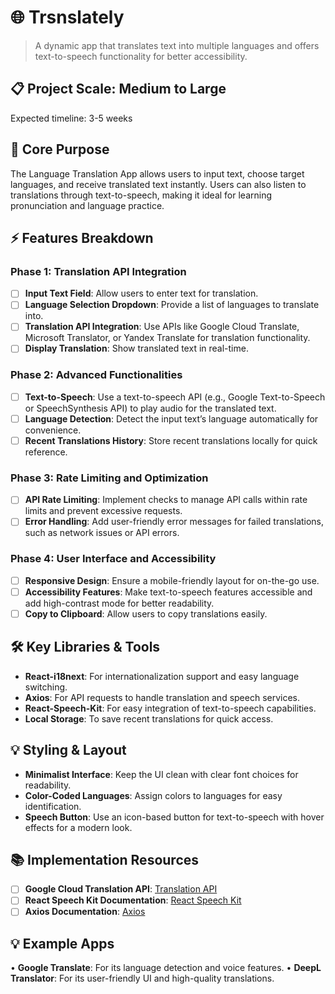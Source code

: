 # 🌐 Trsnslately

> A dynamic app that translates text into multiple languages and offers text-to-speech functionality for better accessibility.

## 📋 Project Scale: Medium to Large
Expected timeline: 3-5 weeks

## 🎯 Core Purpose
The Language Translation App allows users to input text, choose target languages, and receive translated text instantly. Users can also listen to translations through text-to-speech, making it ideal for learning pronunciation and language practice.

## ⚡ Features Breakdown

### Phase 1: Translation API Integration
- [ ] **Input Text Field**: Allow users to enter text for translation.
- [ ] **Language Selection Dropdown**: Provide a list of languages to translate into.
- [ ] **Translation API Integration**: Use APIs like Google Cloud Translate, Microsoft Translator, or Yandex Translate for translation functionality.
- [ ] **Display Translation**: Show translated text in real-time.

### Phase 2: Advanced Functionalities
- [ ] **Text-to-Speech**: Use a text-to-speech API (e.g., Google Text-to-Speech or SpeechSynthesis API) to play audio for the translated text.
- [ ] **Language Detection**: Detect the input text’s language automatically for convenience.
- [ ] **Recent Translations History**: Store recent translations locally for quick reference.

### Phase 3: Rate Limiting and Optimization
- [ ] **API Rate Limiting**: Implement checks to manage API calls within rate limits and prevent excessive requests.
- [ ] **Error Handling**: Add user-friendly error messages for failed translations, such as network issues or API errors.

### Phase 4: User Interface and Accessibility
- [ ] **Responsive Design**: Ensure a mobile-friendly layout for on-the-go use.
- [ ] **Accessibility Features**: Make text-to-speech features accessible and add high-contrast mode for better readability.
- [ ] **Copy to Clipboard**: Allow users to copy translations easily.

## 🛠️ Key Libraries & Tools
- **React-i18next**: For internationalization support and easy language switching.
- **Axios**: For API requests to handle translation and speech services.
- **React-Speech-Kit**: For easy integration of text-to-speech capabilities.
- **Local Storage**: To save recent translations for quick access.

## 💡 Styling & Layout
- **Minimalist Interface**: Keep the UI clean with clear font choices for readability.
- **Color-Coded Languages**: Assign colors to languages for easy identification.
- **Speech Button**: Use an icon-based button for text-to-speech with hover effects for a modern look.

## 📚 Implementation Resources
- [ ] **Google Cloud Translation API**: [Translation API](https://cloud.google.com/translate/docs)
- [ ] **React Speech Kit Documentation**: [React Speech Kit](https://www.npmjs.com/package/react-speech-kit)
- [ ] **Axios Documentation**: [Axios](https://axios-http.com/docs/intro)

## 💡 Example Apps
• **Google Translate**: For its language detection and voice features.
• **DeepL Translator**: For its user-friendly UI and high-quality translations.